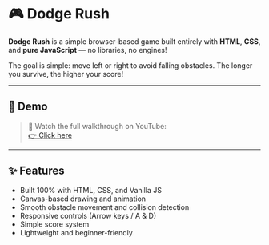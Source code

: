 # 🎮 Dodge Rush

**Dodge Rush** is a simple browser-based game built entirely with **HTML**, **CSS**, and **pure JavaScript** — no libraries, no engines!

The goal is simple: move left or right to avoid falling obstacles. The longer you survive, the higher your score!

---

## 📸 Demo

> 🎥 Watch the full walkthrough on YouTube:  
[👉 Click here](https://www.youtube.com/@EsraaCodes)

---

## ✨ Features

- Built 100% with HTML, CSS, and Vanilla JS
- Canvas-based drawing and animation
- Smooth obstacle movement and collision detection
- Responsive controls (Arrow keys / A & D)
- Simple score system
- Lightweight and beginner-friendly

